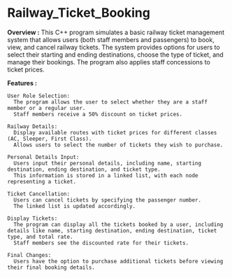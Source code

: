 # Railway_Ticket_Booking

**Overview :**
This C++ program simulates a basic railway ticket management system that allows users (both staff members and passengers) to book, view, and cancel railway tickets. The system provides options for users to select their starting and ending destinations, choose the type of ticket, and manage their bookings. The program also applies staff concessions to ticket prices.


**Features :**

    User Role Selection:
      The program allows the user to select whether they are a staff member or a regular user.
      Staff members receive a 50% discount on ticket prices.
      
    Railway Details:
      Display available routes with ticket prices for different classes (AC, Sleeper, First Class).
      Allows users to select the number of tickets they wish to purchase.  
      
    Personal Details Input:
      Users input their personal details, including name, starting destination, ending destination, and ticket type.
      This information is stored in a linked list, with each node representing a ticket.

    Ticket Cancellation:
      Users can cancel tickets by specifying the passenger number.
      The linked list is updated accordingly.

    Display Tickets:
      The program can display all the tickets booked by a user, including details like name, starting destination, ending destination, ticket type, and total rate.
      Staff members see the discounted rate for their tickets.

    Final Changes:
      Users have the option to purchase additional tickets before viewing their final booking details.
